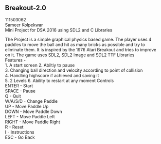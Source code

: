 ## Breakout-2.0

111503062  
Sameer Kolpekwar  
Mini Project for DSA 2016 using SDL2 and C Libraries   


The Project is a simple graphical physics based game. The player uses 4 paddles to move the ball and hit as many bricks as possible and try to eliminate them. It is inspired by the 1976 Atari Breakout and tries to improve on it. 
The game uses SDL2, SDL2 Image and SDL2 TTF Libraries  
   Features -   
	1. A start screen
	2. Abiltiy to pause  
	3. Changing ball direction and velocity according to point of collision  
	4. Handling highscore if achieved and saving it     
  	5. 2 Levels
  	6. Ability to restart at any moment
   Controls  
	ENTER       - Start  
	SPACE       - Pause  
	Q           - Quit  
	W/A/S/D     - Change Paddle  
	UP          - Move Paddle Up  
	DOWN        - Move Paddle Down    
	LEFT        - Move Paddle Left     
	RIGHT       - Move Paddle Right  
  	R           - Reset  
  	I           - Instructions  
  	ESC         - Go Back  
